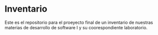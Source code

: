 # Inventario
Este es el repositorio para el proeyecto final de un inventario de nuestras materias de desarrollo de software I y su coorespondiente laboratorio.
